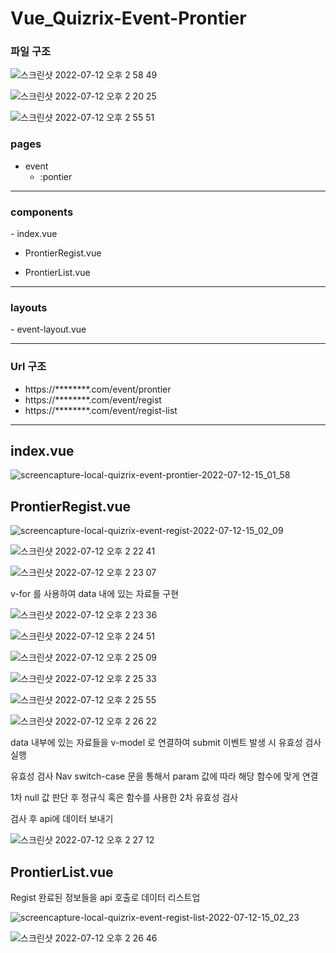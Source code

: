 # Vue_Quizrix-Event-Prontier

<h3>파일 구조 </h3>

![스크린샷 2022-07-12 오후 2 58 49](https://user-images.githubusercontent.com/96170774/178419299-e869fad9-daf4-4ea0-87fe-b8265395dffe.png)

![스크린샷 2022-07-12 오후 2 20 25](https://user-images.githubusercontent.com/96170774/178417920-1107ef69-a7a9-4dd9-aeb3-89c93dd2920f.png)

![스크린샷 2022-07-12 오후 2 55 51](https://user-images.githubusercontent.com/96170774/178418866-e743f466-2bf8-49a4-9da0-108de739a265.png)


<h3>pages</h3> 

  - event 
      - :pontier
<hr>
<h3>components</h3>
  - index.vue
  
  - ProntierRegist.vue
  
  - ProntierList.vue
  
<hr>
<h3>layouts</h3>
  - event-layout.vue
<hr>
<h3>Url 구조</h3> 
<ul>
  <li>https://********.com/event/prontier</li>
  <li>https://********.com/event/regist</li>
  <li>https://********.com/event/regist-list</li>
</ul>

<hr>

<h2>index.vue</h2>

![screencapture-local-quizrix-event-prontier-2022-07-12-15_01_58](https://user-images.githubusercontent.com/96170774/178421429-26799731-862a-49d8-814f-481ff70986cc.png)


<h2> ProntierRegist.vue </h2>

![screencapture-local-quizrix-event-regist-2022-07-12-15_02_09](https://user-images.githubusercontent.com/96170774/178421463-269a7bad-1453-4d89-8daa-df9b42d03ca8.png)


![스크린샷 2022-07-12 오후 2 22 41](https://user-images.githubusercontent.com/96170774/178419872-55cc3044-0437-4147-9ffa-4b47a01e14e7.png)

![스크린샷 2022-07-12 오후 2 23 07](https://user-images.githubusercontent.com/96170774/178419938-53f5562a-2f0d-4cf0-a86e-312bdff19c64.png)

  v-for 를 사용하여 data 내에 있는 자료들 구현


![스크린샷 2022-07-12 오후 2 23 36](https://user-images.githubusercontent.com/96170774/178420047-512dc118-d335-4d40-a698-ed1f4cc158e9.png)

![스크린샷 2022-07-12 오후 2 24 51](https://user-images.githubusercontent.com/96170774/178420100-478eac88-97b4-40e0-86ad-2b412563a6f4.png)

![스크린샷 2022-07-12 오후 2 25 09](https://user-images.githubusercontent.com/96170774/178420274-585a0941-6439-4ac3-8c0a-08caa1fbd002.png)

![스크린샷 2022-07-12 오후 2 25 33](https://user-images.githubusercontent.com/96170774/178420333-69491e18-4fbe-4cc4-8fd8-06335376996a.png)

![스크린샷 2022-07-12 오후 2 25 55](https://user-images.githubusercontent.com/96170774/178420572-2102b7a0-d4e6-40f5-9f96-4aef0d931d0c.png)

![스크린샷 2022-07-12 오후 2 26 22](https://user-images.githubusercontent.com/96170774/178420593-4f57afb9-716f-4221-8e3b-0be0601fef6e.png)

<p>data 내부에 있는 자료들을 v-model 로 연결하여 submit 이벤트 발생 시 유효성 검사 실행</p>
<p>유효성 검사 Nav switch-case 문을 통해서 param 값에 따라 해당 함수에 맞게 연결</p>
<p>1차 null 값 판단 후 정규식 혹은 함수를 사용한 2차 유효성 검사</p>
<p>검사 후 api에 데이터 보내기</p>

![스크린샷 2022-07-12 오후 2 27 12](https://user-images.githubusercontent.com/96170774/178420774-46c43163-7d00-4125-b4d2-3a23b87093a3.png)


<h2> ProntierList.vue </h2>
<p>Regist 완료된 정보들을 api 호출로 데이터 리스트업</p>

![screencapture-local-quizrix-event-regist-list-2022-07-12-15_02_23](https://user-images.githubusercontent.com/96170774/178421884-da09592e-a0a6-4910-8303-54547941985a.png)

![스크린샷 2022-07-12 오후 2 26 46](https://user-images.githubusercontent.com/96170774/178421217-29ae3133-ce29-40f3-a99e-c78830de444b.png)

